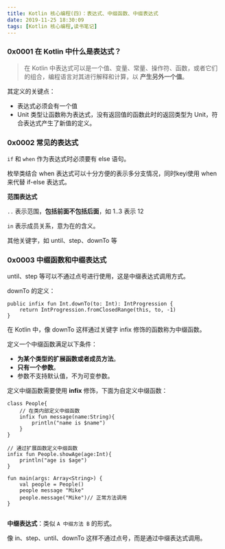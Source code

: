 ```yaml
---
title: Kotlin 核心编程(四)：表达式、中缀函数、中缀表达式
date: 2019-11-25 18:30:09
tags: [Kotlin 核心编程,读书笔记]
---
```

### 0x0001 在 Kotlin 中什么是表达式？

> 在 Kotlin 中表达式可以是一个值、变量、常量、操作符、函数，或者它们的组合，编程语言对其进行解释和计算，以 **产生另外一个值**。

其定义的关键点：

<!-- more -->

* 表达式必须会有一个值
* Unit 类型让函数称为表达式，没有返回值的函数此时的返回类型为 Unit，符合表达式产生了新值的定义。


### 0x0002 常见的表达式

`if` 和 `when` 作为表达式时必须要有 else 语句。

枚举类结合 when 表达式可以十分方便的表示多分支情况，同时keyi使用 when 来代替 if-else 表达式。

**范围表达式**

`..` 表示范围，**包括前面不包括后面**，如 1..3 表示 12

`in` 表示成员关系，意为在的含义。

其他关键字，如 until、step、downTo 等


### 0x0003 中缀函数和中缀表达式

until、step 等可以不通过点号进行使用，这是中缀表达式调用方式。

downTo 的定义：
```
public infix fun Int.downTo(to: Int): IntProgression {
    return IntProgression.fromClosedRange(this, to, -1)
}
```

在 Kotlin 中，像 downTo 这样通过关键字 infix 修饰的函数称为中缀函数。

定义一个中缀函数满足以下条件：
* **为某个类型的扩展函数或者成员方法**。
* **只有一个参数**。
* 参数不支持默认值，不为可变参数。

定义中缀函数需要使用 **infix** 修饰，下面为自定义中缀函数：

```
class People{
    // 在类内部定义中缀函数
    infix fun message(name:String){
        println("name is $name")
    }
}

// 通过扩展函数定义中缀函数
infix fun People.showAge(age:Int){
    println("age is $age")
}

fun main(args: Array<String>) {
    val people = People()
    people message "Mike"
    people.message("Mike")// 正常方法调用
}


```

**中缀表达式**：类似 `A 中缀方法 B` 的形式。

像 in、step、until、downTo 这样不通过点号，而是通过中缀表达式调用。




